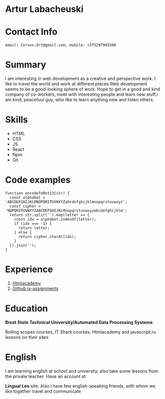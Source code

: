  # Artur Labacheuski
 # Contact Info
    email: Corvus.Art@gmail.com; mobile: +375297905500
 # Summary
I am interesting in web development as a creative and perspective work. I like to travel the world and work at different places.Web development seems to be a good-looking sphere of work. Hope to get in a good and kind company of co-workers, meet with interesting people and learn new stuff.I am kind, peacefuul guy, who like to learn anything new and listen others.
# Skills
 * HTML
 * CSS
 * JS
 * React
 * Npm
 * Git
# Code examples
```
function encodeToRot13(str) {
  const alphabet = 'ABCDEFGHIJKLMNOPQRSTUVWXYZabcdefghijklmnopqrstuvwxyz';
  const cipher = 'NOPQRSTUVWXYZABCDEFGHIJKLMnopqrstuvwxyzabcdefghijklm';
  return str.split('').map(letter => {
    const idx = alphabet.indexOf(letter);
    if (idx === -1) {
      return letter;
    } else {
      return cipher.charAt(idx);
    }
  }).join('');
}
```
# Experience
1. [Htmlacademy](https://htmlacademy.ru/profile/id129589/achievements)
2. [Github js-assignments](https://github.com/CorvusArt/js-assignments) 
# Education
   **Brest State Technical University/Automated Data Processing Systems** 
   
Rolling scopes courses, IT Shark courses, Htmlacademy and javascript.ru lessons on their sites
# English 
I am learning english at school and university, also take some lessons from the private teacher. Have an account at 

**Lingual Leo** site. Also i have few english-speaking friends, with whom we like together travel and communicate 
